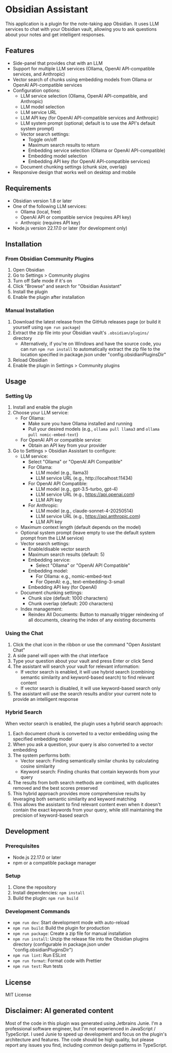 # Obsidian Assistant

This application is a plugin for the note-taking app Obsidian. It uses LLM services to chat with your Obsidian vault, allowing you to ask questions about your notes and get intelligent responses.

## Features

- Side-panel that provides chat with an LLM
- Support for multiple LLM services (Ollama, OpenAI API-compatible services, and Anthropic)
- Vector search of chunks using embedding models from Ollama or OpenAI API-compatible services
- Configuration options:
  - LLM service selection (Ollama, OpenAI API-compatible, and Anthropic)
  - LLM model selection
  - LLM service URL
  - LLM API key (for OpenAI API-compatible services and Anthropic)
  - LLM system prompt (optional; default is to use the API's default system prompt)
  - Vector search settings:
    - Toggle on/off
    - Maximum search results to return
    - Embedding service selection (Ollama or OpenAI API-compatible)
    - Embedding model selection
    - Embedding API key (for OpenAI API-compatible services)
  - Document chunking settings (chunk size, overlap)
- Responsive design that works well on desktop and mobile

## Requirements

- Obsidian version 1.8 or later
- One of the following LLM services:
  - Ollama (local, free)
  - OpenAI API or compatible service (requires API key)
  - Anthropic (requires API key)
- Node.js version 22.17.0 or later (for development only)

## Installation

### From Obsidian Community Plugins

1. Open Obsidian
2. Go to Settings > Community plugins
3. Turn off Safe mode if it's on
4. Click "Browse" and search for "Obsidian Assistant"
5. Install the plugin
6. Enable the plugin after installation

### Manual Installation

1. Download the latest release from the GitHub releases page (or build it yourself using `npm run package`)
2. Extract the zip file into your Obsidian vault's `.obsidian/plugins/` directory
   - Alternatively, if you're on Windows and have the source code, you can run `npm run install` to automatically extract the zip file to the location specified in package.json under "config.obsidianPluginsDir"
3. Reload Obsidian
4. Enable the plugin in Settings > Community plugins

## Usage

### Setting Up

1. Install and enable the plugin
2. Choose your LLM service:
   - For Ollama:
     - Make sure you have Ollama installed and running
     - Pull your desired models (e.g., `ollama pull llama3` and `ollama pull nomic-embed-text`)
   - For OpenAI API or compatible service:
     - Obtain an API key from your provider
3. Go to Settings > Obsidian Assistant to configure:
   - LLM service:
     - Select "Ollama" or "OpenAI API Compatible"
     - For Ollama:
       - LLM model (e.g., llama3)
       - LLM service URL (e.g., http://localhost:11434)
     - For OpenAI API Compatible:
       - LLM model (e.g., gpt-3.5-turbo, gpt-4)
       - LLM service URL (e.g., https://api.openai.com)
       - LLM API key
     - For Anthropic:
       - LLM model (e.g., claude-sonnet-4-20250514)
       - LLM service URL (e.g., https://api.anthropic.com)
       - LLM API key
   - Maximum context length (default depends on the model)
   - Optional system prompt (leave empty to use the default system prompt from the LLM service)
   - Vector search settings:
     - Enable/disable vector search
     - Maximum search results (default: 5)
     - Embedding service:
       - Select "Ollama" or "OpenAI API Compatible"
     - Embedding model:
       - For Ollama: e.g., nomic-embed-text
       - For OpenAI: e.g., text-embedding-3-small
     - Embedding API key (for OpenAI)
   - Document chunking settings:
     - Chunk size (default: 1000 characters)
     - Chunk overlap (default: 200 characters)
   - Index management:
     - Reindex All Documents: Button to manually trigger reindexing of all documents, clearing the index of any existing documents

### Using the Chat

1. Click the chat icon in the ribbon or use the command "Open Assistant Chat"
2. A side panel will open with the chat interface
3. Type your question about your vault and press Enter or click Send
4. The assistant will search your vault for relevant information:
   - If vector search is enabled, it will use hybrid search (combining semantic similarity and keyword-based search) to find relevant content
   - If vector search is disabled, it will use keyword-based search only
5. The assistant will use the search results and/or your current note to provide an intelligent response

### Hybrid Search

When vector search is enabled, the plugin uses a hybrid search approach:

1. Each document chunk is converted to a vector embedding using the specified embedding model
2. When you ask a question, your query is also converted to a vector embedding
3. The system performs both:
   - Vector search: Finding semantically similar chunks by calculating cosine similarity
   - Keyword search: Finding chunks that contain keywords from your query
4. The results from both search methods are combined, with duplicates removed and the best scores preserved
5. This hybrid approach provides more comprehensive results by leveraging both semantic similarity and keyword matching
6. This allows the assistant to find relevant content even when it doesn't contain the exact keywords from your query, while still maintaining the precision of keyword-based search

## Development

### Prerequisites

- Node.js 22.17.0 or later
- npm or a compatible package manager

### Setup

1. Clone the repository
2. Install dependencies: `npm install`
3. Build the plugin: `npm run build`

### Development Commands

- `npm run dev`: Start development mode with auto-reload
- `npm run build`: Build the plugin for production
- `npm run package`: Create a zip file for manual installation
- `npm run install`: Unzip the release file into the Obsidian plugins directory (configurable in package.json under "config.obsidianPluginsDir")
- `npm run lint`: Run ESLint
- `npm run format`: Format code with Prettier
- `npm run test`: Run tests

## License

MIT License

## Disclaimer: AI generated content

Most of the code in this plugin was generated using Jetbrains Junie. I'm a professional software engineer, but I'm not experienced in JavaScript / TypeScript. I used Junie to speed up development and focus on the plugin's architecture and features. The code should be high quality, but please report any issues you find, including common design patterns in TypeScript.
